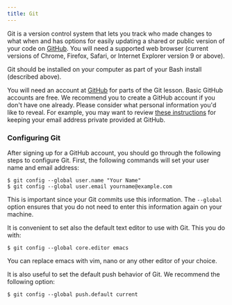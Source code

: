 ```yaml
---
title: Git
---
```


Git is a version control system that lets you track who made changes to what
when and has options for easily updating a shared or public version of your
code on [GitHub](https://github.com). You will need a supported web browser
(current versions of Chrome, Firefox, Safari, or Internet Explorer version 9 or
above).

Git should be installed on your computer as part of your Bash install (described above).

You will need an account at [GitHub](https://github.com) for parts of the Git
lesson. Basic GitHub accounts are free. We recommend you to create a GitHub
account if you don't have one already. Please consider what personal
information you'd like to reveal. For example, you may want to review
[these instructions](https://help.github.com/articles/keeping-your-email-address-private/)
for keeping your email address private provided at GitHub.

### Configuring Git
After signing up for a GitHub account,
you should go through the following steps to configure Git.
First, the following commands will set your user name and email address:
```shell
$ git config --global user.name "Your Name"
$ git config --global user.email yourname@example.com
```

This is important since your Git commits use this information.
The `--global` option ensures that you do not need to enter this information again on your machine.

It is convenient to set also the default text editor to use with Git. This you
do with:

```shell
$ git config --global core.editor emacs
```
You can replace emacs with vim, nano or any other editor of your choice.

It is also useful to set the default push behavior of Git.
We recommend the following option:

```shell
$ git config --global push.default current
```
